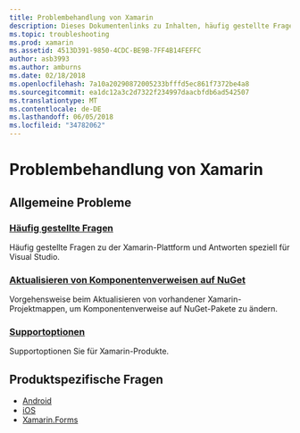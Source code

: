```yaml
---
title: Problembehandlung von Xamarin
description: Dieses Dokumentenlinks zu Inhalten, häufig gestellte Fragen zur Entwicklung von Xamarin wird beschrieben, wie Komponentenverweise auf NuGet aktualisieren Supportoptionen erläutert und produktspezifische Fragen beantwortet.
ms.topic: troubleshooting
ms.prod: xamarin
ms.assetid: 4513D391-9850-4CDC-BE9B-7FF4B14FEFFC
author: asb3993
ms.author: amburns
ms.date: 02/18/2018
ms.openlocfilehash: 7a10a20290872005233bfffd5ec861f7372be4a8
ms.sourcegitcommit: ea1dc12a3c2d7322f234997daacbfdb6ad542507
ms.translationtype: MT
ms.contentlocale: de-DE
ms.lasthandoff: 06/05/2018
ms.locfileid: "34782062"
---
```

# <a name="xamarin-troubleshooting"></a>Problembehandlung von Xamarin

## <a name="general-issues"></a>Allgemeine Probleme

### <a name="frequently-asked-questionsquestionsindexmd"></a>[Häufig gestellte Fragen](questions/index.md)

Häufig gestellte Fragen zu der Xamarin-Plattform und Antworten speziell für Visual Studio.

### <a name="updating-component-references-to-nugetcomponent-nugetmd"></a>[Aktualisieren von Komponentenverweisen auf NuGet](component-nuget.md)

Vorgehensweise beim Aktualisieren von vorhandener Xamarin-Projektmappen, um Komponentenverweise auf NuGet-Pakete zu ändern.

### <a name="support-optionssupport-optionsmd"></a>[Supportoptionen](support-options.md)

Supportoptionen Sie für Xamarin-Produkte.

## <a name="product-specific-questions"></a>Produktspezifische Fragen

- [Android](~/android/troubleshooting/questions/index.md)
- [iOS](~/ios/troubleshooting/questions/index.md)
- [Xamarin.Forms](~/xamarin-forms/troubleshooting/questions/index.md)
